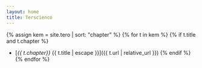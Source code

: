 ```yaml
---
layout: home
title: Terscienco
---
```


<!-- alternativa nomo elementoj & molekuloj -->

{% assign kem = site.tero | sort: "chapter" %}
{% for t in kem %}
{% if t.title and t.chapter %}
* [*{{ t.chapter}}* {{ t.title | escape }}]({{ t.url | relative_url }})
{% endif %}  
{% endfor %}  

